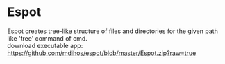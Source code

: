 # Espot
Espot creates tree-like structure of files and directories for the given path like 'tree' command of cmd.
<br>download executable app: https://github.com/mdihos/espot/blob/master/Espot.zip?raw=true
